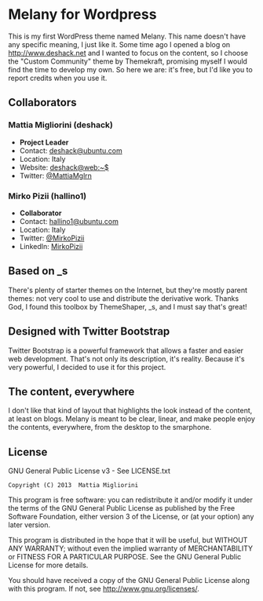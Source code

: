 Melany for Wordpress
====================

This is my first WordPress theme named Melany. This name doesn't have any specific meaning, I just like it. Some time ago I opened a blog on http://www.deshack.net and I wanted to focus on the content, so I choose the "Custom Community" theme by Themekraft, promising myself I would find the time to develop my own. So here we are: it's free, but I'd like you to report credits when you use it.


Collaborators
-------------

### Mattia Migliorini (deshack)

- **Project Leader**
- Contact: deshack@ubuntu.com
- Location: Italy
- Website: [deshack@web:~$](http://www.deshack.net)
- Twitter: [@MattiaMglrn](https://twitter.com/MattiaMglrn)
 
### Mirko Pizii (hallino1)

- **Collaborator**
- Contact: hallino1@ubuntu.com
- Location: Italy
- Twitter: [@MirkoPizii](https://twitter.com/MirkoPizii)
- LinkedIn: [MirkoPizii](http://www.linkedin.com/in/MirkoPizii)


Based on _s
-----------

There's plenty of starter themes on the Internet, but they're mostly parent themes: not very cool to use and distribute the derivative work. Thanks God, I found this toolbox by ThemeShaper, _s, and I must say that's great!


Designed with Twitter Bootstrap
-------------------------------

Twitter Bootstrap is a powerful framework that allows a faster and easier web development. That's not only its description, it's reality. Because it's very powerful, I decided to use it for this project.


The content, everywhere
-----------------------

I don't like that kind of layout that highlights the look instead of the content, at least on blogs. Melany is meant to be clear, linear, and make people enjoy the contents, everywhere, from the desktop to the smarphone.


License
-------

GNU General Public License v3 - See LICENSE.txt

    Copyright (C) 2013  Mattia Migliorini

This program is free software: you can redistribute it and/or modify
it under the terms of the GNU General Public License as published by
the Free Software Foundation, either version 3 of the License, or
(at your option) any later version.

This program is distributed in the hope that it will be useful,
but WITHOUT ANY WARRANTY; without even the implied warranty of
MERCHANTABILITY or FITNESS FOR A PARTICULAR PURPOSE.  See the
GNU General Public License for more details.

You should have received a copy of the GNU General Public License
along with this program.  If not, see <http://www.gnu.org/licenses/>.
